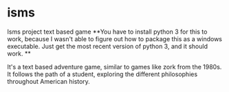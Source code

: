 # isms
Isms project text based game
**You have to install python 3 for this to work, because I wasn't able to figure out how to package this as a windows executable. Just get the most recent version of python 3, and it should work. **

It's a text based adventure game, similar to games like zork from the 1980s. It follows the path of a student, exploring the different philosophies throughout American history. 
